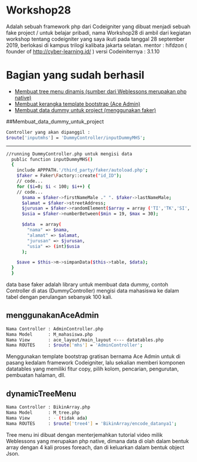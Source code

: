 # Workshop28
Adalah sebuah framework php dari Codeigniter yang dibuat menjadi sebuah fake project / untuk belajar pribadi, nama Workshop28 di ambil dari kegiatan workshop tentang codeigniter yang saya ikuti pada tanggal 28 september 2019, berlokasi di kampus trilogi kalibata jakarta selatan.
mentor : hifdzon ( founder of http://cyber-learning.id/ )
versi Codeiniternya : 3.1.10

# Bagian yang sudah berhasil
- [Membuat tree menu dinamis (sumber dari Weblessons merupakan php native)](#dynamicTreeMenu)
- [Membuat kerangka template bootstrap (Ace Admin)](#menggunakanAceAdmin)
- [Membuat data dummy untuk project (menggunakan faker)](#Membuat_data_dummy_untuk_project)


##Membuat_data_dummy_untuk_project
```sh
Controller yang akan dipanggil :
$route['inputmhs'] = 'DummyController/inputDummyMHS';
```
<hr />

```sh
//running DummyController.php untuk mengisi data
  public function inputDummyMHS()
  {
    include APPPATH.'/third_party/faker/autoload.php';
    $faker = Faker\Factory::create("id_ID");
    // code...
    for ($i=0; $i < 100; $i++) {
    // code...
      $nama = $faker->firstNameMale ." ". $faker->lastNameMale;
      $alamat = $faker->streetAddress;
      $jurusan = $faker->randomElement($array = array ('TI','TK','SI','MI'));
      $usia = $faker->numberBetween($min = 19, $max = 30);

      $data  = array(
        "nama" => $nama,
        "alamat" => $alamat,
        "jurusan" => $jurusan,
        "usia" => (int)$usia
      );

    $save = $this->m->simpanData($this->table, $data);
  }
  }

```
data base faker adalah library untuk membuat data dummy, contoh Controller di atas (DummyController) mengisi data mahasiswa ke dalam tabel dengan perulangan sebanyak 100 kali.

## menggunakanAceAdmin

```sh
Nama Controller : AdminController.php
Nama Model      : M_mahasiswa.php
Nama View       : ace_layout/main_layout <--- datatables.php
Nama ROUTES     : $route['mhs'] = 'AdminController';
```

Menggunakan template bootstrap gratisan bernama Ace Admin untuk di pasang kedalam framework Codeigniter, lalu sekalian memberi komponen datatables yang memiliki fitur copy, pilih kolom, pencarian, pengurutan, pembuatan halaman, dll.



## dynamicTreeMenu

```sh
Nama Controller : BikinArray.php
Nama Model      : M_tree.php
Nama View       : - (tidak ada)
Nama ROUTES     : $route['tree4'] = 'BikinArray/encode_datanya1';
```

Tree menu ini dibuat dengan menterjemahkan tutorial video milik Weblessons yang merupakan php native,
dimana data di olah dalam bentuk array dengan 4 kali proses foreach, dan di keluarkan dalam bentuk object Json.

